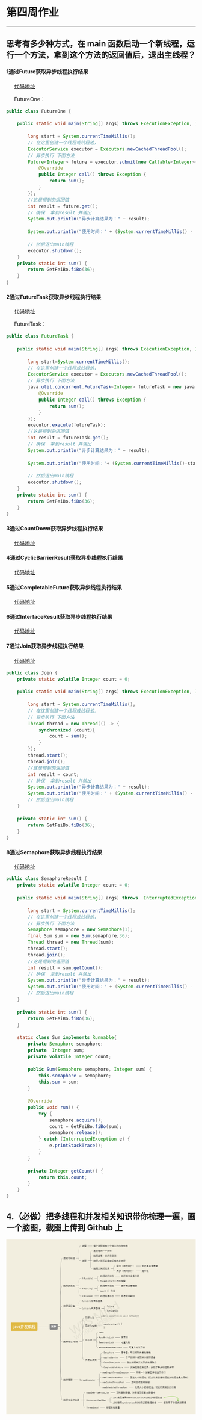 # 第四周作业
***
## 思考有多少种方式，在 main 函数启动一个新线程，运行一个方法，拿到这个方法的返回值后，退出主线程？
#### 1通过Future获取异步线程执行结果
&ensp;&ensp;&ensp;[代码地址](https://github.com/brickGodMan/JAVA-000/blob/main/Week_04/src/main/java/com/qiancy/concurrent/future/FutureOne.java)

&ensp;&ensp;&ensp;FutureOne：
```java
public class FutureOne {

    public static void main(String[] args) throws ExecutionException, InterruptedException {

        long start = System.currentTimeMillis();
        // 在这里创建一个线程或线程池，
        ExecutorService executor = Executors.newCachedThreadPool();
        // 异步执行 下面方法
        Future<Integer> future = executor.submit(new Callable<Integer>() {
            @Override
            public Integer call() throws Exception {
                return sum();
            }
        });
        //这是得到的返回值
        int result = future.get();
        // 确保  拿到result 并输出
        System.out.println("异步计算结果为：" + result);

        System.out.println("使用时间：" + (System.currentTimeMillis() - start) + " ms");

        // 然后退出main线程
        executor.shutdown();
    }
    private static int sum() {
        return GetFeiBo.fiBo(36);
    }
}
```
#### 2通过FutureTask获取异步线程执行结果
&ensp;&ensp;&ensp;[代码地址](https://github.com/brickGodMan/JAVA-000/blob/main/Week_04/src/main/java/com/qiancy/concurrent/future/FutureTask.java)

&ensp;&ensp;&ensp;FutureTask：
```java
public class FutureTask {

    public static void main(String[] args) throws ExecutionException, InterruptedException {

        long start=System.currentTimeMillis();
        // 在这里创建一个线程或线程池，
        ExecutorService executor = Executors.newCachedThreadPool();
        // 异步执行 下面方法
        java.util.concurrent.FutureTask<Integer> futureTask = new java.util.concurrent.FutureTask<>(new Callable<Integer>() {
            @Override
            public Integer call() throws Exception {
                return sum();
            }
        });
        executor.execute(futureTask);
        //这是得到的返回值
        int result = futureTask.get();
        // 确保  拿到result 并输出
        System.out.println("异步计算结果为：" + result);

        System.out.println("使用时间："+ (System.currentTimeMillis()-start) + " ms");

        // 然后退出main线程
        executor.shutdown();
    }
    private static int sum() {
        return GetFeiBo.fiBo(36);
    }
}
```
#### 3通过CountDown获取异步线程执行结果
&ensp;&ensp;&ensp;[代码地址](https://github.com/brickGodMan/JAVA-000/blob/main/Week_04/src/main/java/com/qiancy/concurrent/future/CountDown.java)
#### 4通过CyclicBarrierResult获取异步线程执行结果
&ensp;&ensp;&ensp;[代码地址](https://github.com/brickGodMan/JAVA-000/blob/main/Week_04/src/main/java/com/qiancy/concurrent/future/CyclicBarrierResult.java)
#### 5通过CompletableFuture获取异步线程执行结果
&ensp;&ensp;&ensp;[代码地址](https://github.com/brickGodMan/JAVA-000/blob/main/Week_04/src/main/java/com/qiancy/concurrent/future/CompletableFuture.java)
#### 6通过InterfaceResult获取异步线程执行结果
&ensp;&ensp;&ensp;[代码地址](https://github.com/brickGodMan/JAVA-000/blob/main/Week_04/src/main/java/com/qiancy/concurrent/future/InterfaceResult.java)
#### 7通过Join获取异步线程执行结果
&ensp;&ensp;&ensp;[代码地址](https://github.com/brickGodMan/JAVA-000/blob/main/Week_04/src/main/java/com/qiancy/concurrent/future/Join.java)
```java
public class Join {
    private static volatile Integer count = 0;

    public static void main(String[] args) throws ExecutionException, InterruptedException {

        long start = System.currentTimeMillis();
        // 在这里创建一个线程或线程池，
        // 异步执行 下面方法
        Thread thread = new Thread(() -> {
            synchronized (count){
                count = sum();
            }
        });
        thread.start();
        thread.join();
        //这是得到的返回值
        int result = count;
        // 确保  拿到result 并输出
        System.out.println("异步计算结果为：" + result);
        System.out.println("使用时间：" + (System.currentTimeMillis() - start) + " ms");
        // 然后退出main线程
    }

    private static int sum() {
        return GetFeiBo.fiBo(36);
    }
}
```
#### 8通过Semaphore获取异步线程执行结果
&ensp;&ensp;&ensp;[代码地址](https://github.com/brickGodMan/JAVA-000/blob/main/Week_04/src/main/java/com/qiancy/concurrent/future/SemaphoreResult.java)
```java
public class SemaphoreResult {
    private static volatile Integer count = 0;

    public static void main(String[] args) throws  InterruptedException {

        long start = System.currentTimeMillis();
        // 在这里创建一个线程或线程池，
        // 异步执行 下面方法
        Semaphore semaphore = new Semaphore(1);
        final Sum sum = new Sum(semaphore,36);
        Thread thread = new Thread(sum);
        thread.start();
        thread.join();
        //这是得到的返回值
        int result = sum.getCount();
        // 确保  拿到result 并输出
        System.out.println("异步计算结果为：" + result);
        System.out.println("使用时间：" + (System.currentTimeMillis() - start) + " ms");
        // 然后退出main线程
    }

    private static int sum() {
        return GetFeiBo.fiBo(36);
    }

    static class Sum implements Runnable{
        private Semaphore semaphore;
        private  Integer sum;
        private volatile Integer count;

        public Sum(Semaphore semaphore, Integer sum) {
            this.semaphore = semaphore;
            this.sum = sum;
        }

        @Override
        public void run() {
            try {
                semaphore.acquire();
                count = GetFeiBo.fiBo(sum);
                semaphore.release();
            } catch (InterruptedException e) {
                e.printStackTrace();
            }
        }

        private Integer getCount() {
            return this.count;
        }
    }
}
```
## 4.（必做）把多线程和并发相关知识带你梳理一遍，画一个脑图，截图上传到 Github 上
![](https://github.com/brickGodMan/JAVA-000/blob/main/Week_04/src/img/concurrentSummarize.png)